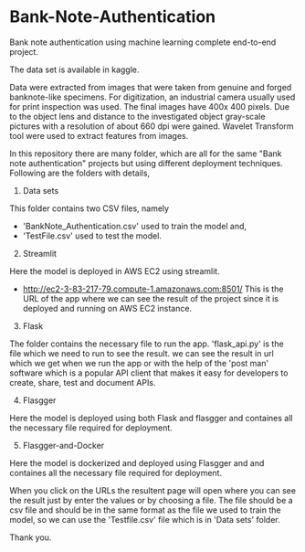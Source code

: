# Bank-Note-Authentication
Bank note authentication using machine learning complete end-to-end project.

The data set is available in kaggle.

Data were extracted from images that were taken from genuine and forged banknote-like specimens. For digitization, an industrial camera usually used for print inspection was used. The final images have 400x 400 pixels. Due to the object lens and distance to the investigated object gray-scale pictures with a resolution of about 660 dpi were gained. Wavelet Transform tool were used to extract features from images.

In this repository there are many folder, which are all for the same "Bank note authentication" projects but using different deployment techniques. Following are the folders with details,

1. Data sets

This folder contains two CSV files, namely 
 * 'BankNote_Authentication.csv' used to train the model and,
 * 'TestFile.csv' used to test the model.
 
 2. Streamlit

Here the model is deployed in AWS EC2 using streamlit.</br>
* http://ec2-3-83-217-79.compute-1.amazonaws.com:8501/ This is the URL of the app where we can see the result of the project since it is deployed and running on AWS EC2 instance.

3. Flask
 
The folder contains the necessary file to run the app. 'flask_api.py' is the file which we need to run to see the result. we can see the result in url which we get when we run the app or with the help of the 'post man' software which is a popular API client that makes it easy for developers to create, share, test and document APIs.

4. Flasgger

Here the model is deployed using both Flask and flasgger and containes all the necessary file required for deployment.

5. Flasgger-and-Docker

Here the model is dockerized and deployed using Flasgger and and containes all the necessary file required for deployment.


When you click on the URLs the resultent page will open where you can see the result just by enter the values or by choosing a file. The file should be a csv file and should be in the same format as the file we used to train the model, so we can use the 'Testfile.csv' file which is in 'Data sets' folder.

Thank you.

